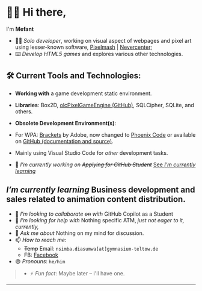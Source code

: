 # 👋🏿 Hi there,
I'm **Mefant**

* 👦🏿 *Solo developer*, working on visual aspect of webpages and pixel art using lesser-known software, [Pixelmash](https://nevercenter.com/pixelmash/ "Pixelmash by Nevercenter") | [Nevercenter](https://nevercenter.com/ "Nevercenter");
* ⌨️ *Develop HTML5 games* and explores various other technologies.

## 🛠️ Current Tools and Technologies:
  * **Working with** a game development static environment.
  * **Libraries**: Box2D, [olcPixelGameEngine (GitHub)](https://github.com/OneLoneCoder/olcPixelGameEngine), SQLCipher, SQLite, and others.
  * **Obsolete Development Environment(s)**: 
  * For WPA: [Brackets](https://brackets.io/ "Brackets is maintained by the brackets.io community") by Adobe, now changed to [Phoenix Code](https://phcode.io/ "Phoenix is a modern open-source and free software code editor") or available on [GitHub (documentation and source)](https://github.com/phcode-dev/phoenix/).
  * Mainly using Visual Studio Code for *other* development tasks.

* 🔭 _I’m currently working on_ ~~*Applying for GitHub Student*~~ [See *I'm currently learning*](#im-currently-learning)
## _I’m currently learning_ Business development and sales related to animation content distribution.
* 👯 _I’m looking to collaborate ~~on~~ with_ GitHub Copilot as a Student
* 🤔 _I’m looking for help with_ Nothing specific ATM, *just not eager to it, currently,*
* 💬 _Ask me about_ Nothing on my mind for discussion.
* 📫 _How to reach me_:
  * ~~Temp~~ Email: `nsimba.diasumwa[at]gymnasium-teltow.de`
  * FB: [Facebook](https://www.facebook.com/dieter.bodof "My Facebook Profile")
* 😄 *Pronouns*:
 `he/him`
> * ⚡ _Fun fact_: Maybe later – I'll have one.

* * *
<!--TODO: Add more **stuff** but not necessarily update sections regularly-->
